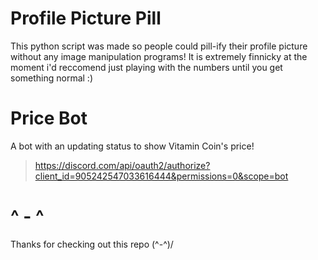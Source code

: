 # Profile Picture Pill
This python script was made so people could pill-ify their profile picture without any image manipulation programs!
It is extremely finnicky at the moment i'd reccomend just playing with the numbers until you get something normal :)
# Price Bot
A bot with an updating status to show Vitamin Coin's price!
> https://discord.com/api/oauth2/authorize?client_id=905242547033616444&permissions=0&scope=bot
# ^ - ^
Thanks for checking out this repo \(^-^)/

